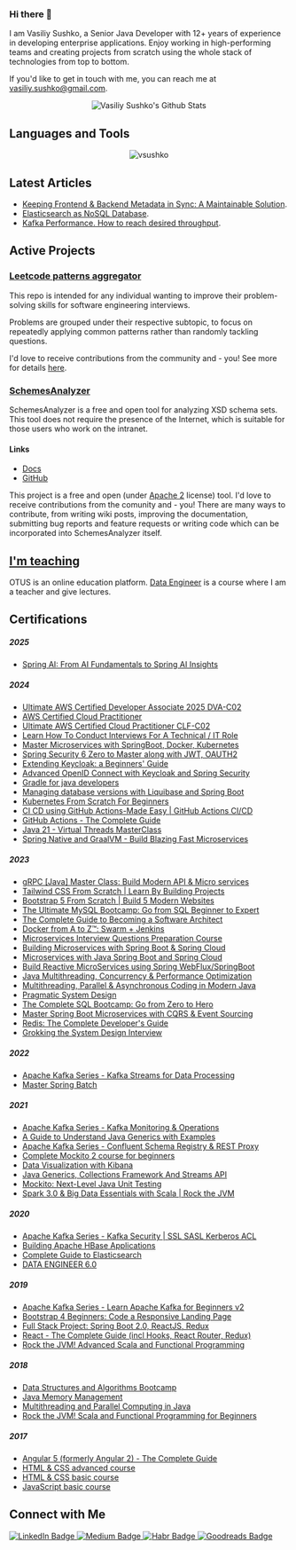 ### Hi there 👋

I am Vasiliy Sushko, a Senior Java Developer with 12+ years of experience in developing enterprise applications. Enjoy working in high-performing teams and creating projects from scratch using the whole stack of technologies from top to bottom.

If you'd like to get in touch with me, you can reach me at <vasiliy.sushko@gmail.com>.

<p align="center">
  <img src="https://github-readme-stats.vercel.app/api?username=vsushko&show_icons=true" alt="Vasiliy Sushko's Github Stats"></img>
</p>

## Languages and Tools
<p align="center">
  <img src="https://github-readme-stats.vercel.app/api/top-langs?username=vsushko&show_icons=true&locale=en&layout=compact" alt="vsushko" />
</p>

## Latest Articles
- [Keeping Frontend & Backend Metadata in Sync: A Maintainable Solution](https://medium.com/@vsushko/keeping-frontend-backend-enums-in-sync-a-maintainable-solution-ac31ad4d6abf).
- [Elasticsearch as NoSQL Database](https://medium.com/@vsushko/elasticsearch-as-nosql-database-8b887100b2c8).
- [Kafka Performance. How to reach desired throughput](https://medium.com/@vsushko/kafka-performance-how-to-reach-desired-throughput-196d73802e3c).

## Active Projects
### [Leetcode patterns aggregator](https://github.com/vsushko/leetcode-patterns-aggregator)
This repo is intended for any individual wanting to improve their problem-solving skills for software engineering interviews.

Problems are grouped under their respective subtopic, to focus on repeatedly applying common patterns rather than randomly tackling questions.

I'd love to receive contributions from the community and - you! See more for details [here](https://github.com/vsushko/leetcode-patterns-aggregator).
### [SchemesAnalyzer](https://github.com/vsushko/SchemesAnalyzer)
SchemesAnalyzer is a free and open tool for analyzing XSD schema sets. This tool does not require the presence of the Internet, which is suitable for those users who work on the intranet.

#### Links
* [Docs](https://github.com/vsushko/SchemesAnalyzer/wiki/Application-description)
* [GitHub](https://github.com/vsushko/SchemesAnalyzer)

This project is a free and open (under [Apache 2](https://www.apache.org/licenses/LICENSE-2.0.html) license) tool. I'd love to receive contributions from the comunity and - you! There are many ways to contribute, from writing wiki posts, improving the documentation, submitting bug reports and feature requests or writing code which can be incorporated into SchemesAnalyzer itself.

## [I'm teaching](https://otus.ru/teacher/1216)
OTUS is an online education platform. [Data Engineer](https://otus.ru/lessons/data-engineer/) is a course where I am a teacher and give lectures.

## Certifications
##### 2025
- [Spring AI: From AI Fundamentals to Spring AI Insights](http://udemy.com/certificate/UC-ddffa0a3-35a8-4f48-8258-6db7034e1253/)
##### 2024
- [Ultimate AWS Certified Developer Associate 2025 DVA-C02](https://www.udemy.com/certificate/UC-02f4e5e5-9707-443d-9a45-7449fc9bf82b/)
- [AWS Certified Cloud Practitioner](https://cp.certmetrics.com/amazon/en/public/verify/credential/fd2f7a7288f948bdba7cb03427de9b7c)
- [Ultimate AWS Certified Cloud Practitioner CLF-C02](https://www.udemy.com/certificate/UC-202823ef-bcd4-4035-80da-057ed3326a83/)
- [Learn How To Conduct Interviews For A Technical / IT Role](https://www.udemy.com/certificate/UC-f15509c1-ff8b-4ac3-91f9-4501b4f7e32c/)
- [Master Microservices with SpringBoot, Docker, Kubernetes](https://www.udemy.com/certificate/UC-bda6d871-72bf-4aea-9ba5-fe439060d5c9/)
- [Spring Security 6 Zero to Master along with JWT, OAUTH2](https://www.udemy.com/certificate/UC-8695e35a-2d73-4c0a-af3f-2a15a764cc2c/)
- [Extending Keycloak: a Beginners' Guide](https://www.udemy.com/certificate/UC-683c9095-1cbf-4faf-915a-b36be152ebf9/)
- [Advanced OpenID Connect with Keycloak and Spring Security](https://www.udemy.com/certificate/UC-dd29e304-5d58-4e2c-a849-62aff7237271/)
- [Gradle for java developers](https://www.udemy.com/certificate/UC-54de38a8-9812-4a8e-b9de-e5cbd8cff42a/)
- [Managing database versions with Liquibase and Spring Boot](https://www.udemy.com/certificate/UC-fa12b43c-4033-4cde-aa57-c5b80f1fd753/)
- [Kubernetes From Scratch For Beginners](https://www.udemy.com/certificate/UC-8f960237-a748-4e35-b0f7-76423a476239/)
- [CI CD using GitHub Actions-Made Easy | GitHub Actions CI/CD](https://www.udemy.com/certificate/UC-40390f96-5b46-458c-918b-60fb40621494/)
- [GitHub Actions - The Complete Guide](https://www.udemy.com/certificate/UC-e7b6cd4e-4e8d-468a-a0c1-9b18f09c3931/)
- [Java 21 - Virtual Threads MasterClass](https://www.udemy.com/certificate/UC-da82dff4-8d01-4652-ad10-0f27fbae8bed/)
- [Spring Native and GraalVM - Build Blazing Fast Microservices](https://www.udemy.com/certificate/UC-a555acf9-ac16-463b-a37d-bbbb503e8086/)
##### 2023
- [gRPC [Java] Master Class: Build Modern API & Micro services](https://www.udemy.com/certificate/UC-fe02a9cc-34d4-4870-8dd1-f9b7d32bacf6/)
- [Tailwind CSS From Scratch | Learn By Building Projects](https://www.udemy.com/certificate/UC-73722f31-d679-4c25-8e54-c7a2e9aaeec6/)
- [Bootstrap 5 From Scratch | Build 5 Modern Websites](https://www.udemy.com/certificate/UC-581de0ae-d86e-49a7-9dd5-7d8ebc634bef/)
- [The Ultimate MySQL Bootcamp: Go from SQL Beginner to Expert](https://www.udemy.com/certificate/UC-25e77859-dc99-4f81-a3f4-e599289f3d50/)
- [The Complete Guide to Becoming a Software Architect](https://www.udemy.com/certificate/UC-e392f765-54a6-4a81-b38c-be1d6dc42609/)
- [Docker from A to Z™: Swarm + Jenkins](https://www.udemy.com/certificate/UC-37e0f06c-e469-4e2a-a126-24e7c98bdafc/)
- [Microservices Interview Questions Preparation Course](https://www.udemy.com/certificate/UC-75b4f233-614a-4dae-ac7c-21b7e96e6092/)
- [Building Microservices with Spring Boot & Spring Cloud](https://www.udemy.com/certificate/UC-f9bf014a-f4f6-4501-94e9-326a096ed926/)
- [Microservices with Java Spring Boot and Spring Cloud](https://www.udemy.com/certificate/UC-abb77d2b-cb93-40dc-a35c-1a86b8236c0f/)
- [Build Reactive MicroServices using Spring WebFlux/SpringBoot](https://www.udemy.com/certificate/UC-abb77d2b-cb93-40dc-a35c-1a86b8236c0f/)
- [Java Multithreading, Concurrency & Performance Optimization](https://www.udemy.com/certificate/UC-df0bf0e0-d1c0-4b58-ad05-11db91e55d5a/)
- [Multithreading, Parallel & Asynchronous Coding in Modern Java](https://www.udemy.com/certificate/UC-1973923d-020a-4bfb-a2df-8567cd33f8a3/)
- [Pragmatic System Design](https://www.udemy.com/certificate/UC-53f3a23d-20dd-40b6-b330-86a20601963a/)
- [The Complete SQL Bootcamp: Go from Zero to Hero](https://www.udemy.com/certificate/UC-02140c5a-cf8c-495f-b227-af83ad4cba39/)
- [Master Spring Boot Microservices with CQRS & Event Sourcing](https://www.udemy.com/certificate/UC-f3bfe50f-45a9-49d6-9a9a-24a44b656a96/)
- [Redis: The Complete Developer's Guide](https://www.udemy.com/certificate/UC-9014109f-a216-4d4a-9b97-b2554a356856/)
- [Grokking the System Design Interview](https://www.educative.io/verify-certificate/1Y4Pv2yGGJliOqEOjPx5WksOKg2WJv5PnUp)

##### 2022
- [Apache Kafka Series - Kafka Streams for Data Processing](https://www.udemy.com/certificate/UC-4426924b-1b7f-4538-ab38-101a7f39edb4/)
- [Master Spring Batch](https://www.udemy.com/certificate/UC-85d8c0a3-5028-4f0e-a131-732c26c3fcb1/)
##### 2021
- [Apache Kafka Series - Kafka Monitoring & Operations](https://www.udemy.com/certificate/UC-a9e1eaff-3b42-42b8-a1ce-a68b378c8c0b/)
- [A Guide to Understand Java Generics with Examples](https://www.udemy.com/certificate/UC-55f3675d-3a65-4222-b9b2-dd747e61badf/)
- [Apache Kafka Series - Confluent Schema Registry & REST Proxy](https://www.udemy.com/certificate/UC-e1abc6c1-85f7-426a-b56c-ab769f6b9c53/)
- [Complete Mockito 2 course for beginners](https://www.udemy.com/certificate/UC-b7947f5b-fc8f-494e-9c1e-a72d6a060b8d/)
- [Data Visualization with Kibana](https://www.udemy.com/certificate/UC-3e0f18e7-439b-48f2-8894-d34f38c7c0fb/)
- [Java Generics, Collections Framework And Streams API](https://www.udemy.com/certificate/UC-75b7ca9a-6612-47a5-9777-5782f76c53e9/)
- [Mockito: Next-Level Java Unit Testing](https://www.udemy.com/certificate/UC-3fdced21-07f5-4040-bb7e-f755b7fa6d68/)
- [Spark 3.0 & Big Data Essentials with Scala | Rock the JVM](https://www.udemy.com/certificate/UC-a985778e-add1-4774-b4e3-aafc603e95cd/)
##### 2020
- [Apache Kafka Series - Kafka Security | SSL SASL Kerberos ACL](https://www.udemy.com/certificate/UC-020aab1e-30cc-4a5a-8991-2c2cdbe8c0e0/)
- [Building Apache HBase Applications](https://www.udemy.com/certificate/UC-dc2ed9e1-922d-43ab-8ea9-6fb8a9b96d16/)
- [Complete Guide to Elasticsearch](https://www.udemy.com/certificate/UC-951778c8-9dae-4c16-8938-434d35b8b59f/)
- [DATA ENGINEER 6.0](http://lk-de.newprolab.com/certificate/vasiliy.sushko/1a7955c8a09d05cad864433bc12f2c31cce93436d37edcc61518b03ba7daf96f8a3aa2d3c9404ddc5545c14dd66d95614aecac255813b71ff8becdcb115d31bf)
##### 2019
- [Apache Kafka Series - Learn Apache Kafka for Beginners v2](https://www.udemy.com/certificate/UC-60N33MWA/)
- [Bootstrap 4 Beginners: Code a Responsive Landing Page](https://www.udemy.com/certificate/UC-B224IJNJ/)
- [Full Stack Project: Spring Boot 2.0, ReactJS, Redux](https://www.udemy.com/certificate/UC-HGZCQT22/)
- [React - The Complete Guide (incl Hooks, React Router, Redux)](https://www.udemy.com/certificate/UC-PRKZ55YS/)
- [Rock the JVM! Advanced Scala and Functional Programming](https://www.udemy.com/certificate/UC-T9KM27C1)
##### 2018
- [Data Structures and Algorithms Bootcamp](https://www.udemy.com/certificate/UC-1EFJT6QD/)
- [Java Memory Management](https://www.udemy.com/certificate/UC-SZR7O840/)
- [Multithreading and Parallel Computing in Java](https://www.udemy.com/certificate/UC-N3IPUWO5/)
- [Rock the JVM! Scala and Functional Programming for Beginners](https://www.udemy.com/certificate/UC-B7QQ7EV7/)
##### 2017
- [Angular 5 (formerly Angular 2) - The Complete Guide](https://www.udemy.com/certificate/UC-GLSNL3P0)
- [HTML & CSS advanced course](https://assets.htmlacademy.ru/certificates/intensive/47/465123.pdf)
- [HTML & CSS basic course](https://assets.htmlacademy.ru/certificates/intensive/43/465123.pdf)
- [JavaScript basic course](https://assets.htmlacademy.ru/certificates/intensive/55/465123.pdf)

## Connect with Me
<div id="badges">
  <a href="https://www.linkedin.com/in/vasiliy-sushko">
    <img src="https://img.shields.io/static/v1?style=for-the-badge&message=LinkedIn&color=0A66C2&logo=LinkedIn&logoColor=FFFFFF&label=" alt="LinkedIn Badge"/>
  </a>
    <a href="https://medium.com/@vsushko">
    <img src="https://img.shields.io/static/v1?style=for-the-badge&message=Medium&color=000000&logo=Medium&logoColor=FFFFFF&label=" alt="Medium Badge"/>
  </a>
  </a>
    <a href="https://habr.com/ru/users/vsprog">
    <img src="https://img.shields.io/static/v1?style=for-the-badge&message=Habr&color=65A3BE&logo=Habr&logoColor=FFFFFF&label=" alt="Habr Badge"/>
  </a>
    </a>
    <a href="https://habr.com/ru/users/vsprog">
    <img src="https://img.shields.io/static/v1?style=for-the-badge&message=Goodreads&color=372213&logo=Goodreads&logoColor=FFFFFF&label=" alt="Goodreads Badge"/>
  </a>
</div>

